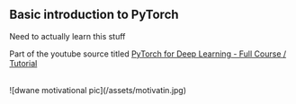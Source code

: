 ## Basic introduction to PyTorch

Need to actually learn this stuff

Part of the youtube source titled 
[PyTorch for Deep Learning - Full Course / Tutorial](https://www.youtube.com/watch?v=GIsg-ZUy0MY)

<br />
![dwane motivational pic](/assets/motivatin.jpg)
